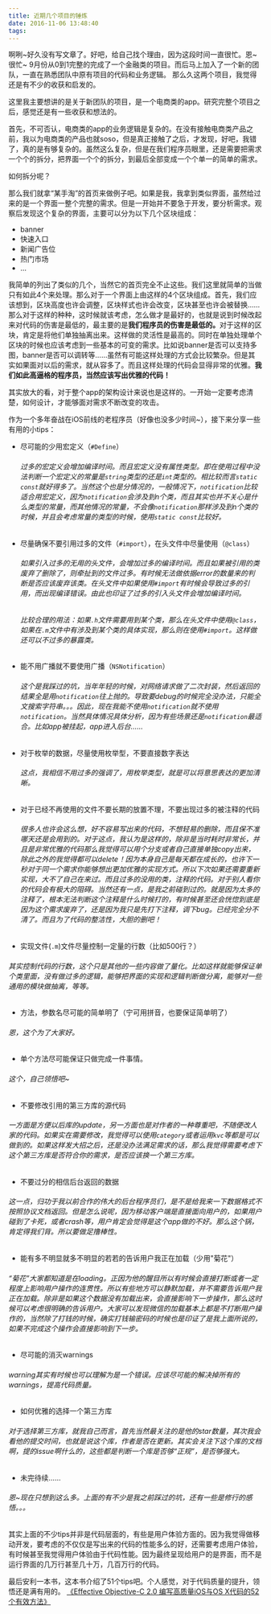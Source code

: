 ```yaml
---
title: 近期几个项目的锤炼
date: 2016-11-06 13:48:40
tags:
---
```

啊咧~好久没有写文章了。好吧，给自己找个理由，因为这段时间一直很忙。恩~很忙~
9月份从0到1完整的完成了一个金融类的项目。而后马上加入了一个新的团队，一直在熟悉团队中原有项目的代码和业务逻辑。
那么久这两个项目，我觉得还是有不少的收获和启发的。

这里我主要想讲的是关于新团队的项目，是一个电商类的app。研究完整个项目之后，感觉还是有一些收获和想法的。

首先，不可否认，电商类的app的业务逻辑是复杂的。在没有接触电商类产品之前，我以为电商类的产品也就soso，但是真正接触了之后，才发现，好吧，我错了，真的是有够复杂的。虽然这么复杂，但是在我们程序员眼里，还是需要把需求一个个的拆分，把界面一个个的拆分，到最后全部变成一个个单一的简单的需求。

如何拆分呢？

那么我们就拿“某手淘”的首页来做例子吧。如果是我，我拿到类似界面，虽然给过来的是一个界面一整个完整的需求。但是一开始并不要急于开发，要分析需求。观察后发现这个复杂的界面，主要可以分为以下几个区块组成：

- banner
- 快速入口
- 新闻广告位
- 热门市场
- ...
<!--more-->
我简单的列出了类似的几个，当然它的首页完全不止这些。我们这里就简单的当做只有如此4个来处理。那么对于一个界面上由这样的4个区块组成。首先，我们应该想到，区块高度也许会调整，区块样式也许会改变，区块甚至也许会被替换……那么对于这样的种种，这时候就该考虑，怎么做才是最好的，也就是说到时候改起来对代码的伤害是最低的，最主要的是<b>我们程序员的伤害是最低的。</b>对于这样的区块，肯定是将他们单独抽离出来。这样做的灵活性是最高的。同时在单独处理单个区块的时候也应该考虑到一些基本的可变的需求。比如说banner是否可以支持多图，banner是否可以调转等……虽然有可能这样处理的方式会比较繁杂。但是其实如果面对以后的需求，就从容多了。而且这样处理的代码会显得非常的优雅。<b>我们如此高逼格的程序员，当然应该写出优雅的代码！</b>

其实放大的看，对于整个app的架构设计来说也是这样的。一开始一定要考虑清楚，如何设计，才能够面对需求不断改变的攻击。

作为一个多年奋战在iOS前线的老程序员（好像也没多少时间~），接下来分享一些有用的小tips：

- 尽可能的少用宏定义（`#Define`）
  ###### 过多的宏定义会增加编译时间。而且宏定义没有属性类型。即在使用过程中没法判断一个宏定义的常量是`string`类型的还是`int`类型的。相比较而言`static const`就好得多了。当然这个也是分情况的，一般情况下，`notification`比较适合用宏定义，因为`notification`会涉及到n个类，而且其实也并不关心是什么类型的常量，而其他情况的常量，不会像`notification`那样涉及到n个类的时候，并且会考虑常量的类型的时候，使用`static const`比较好。
  
- 尽量确保不要引用过多的文件（`#import`），在头文件中尽量使用（`@class`）
  ###### 如果引入过多的无用的头文件，会增加过多的编译时间。而且如果被引用的类废弃了删除了，则牵扯到的文件过多。有时候无法做依据error的数量来的判断是否应该废弃该类。在头文件中如果使用`#import`有时候会导致过多的引用，而出现编译错误。由此也印证了过多的引入头文件会增加编译时间。
  ###### 比较合理的用法：如果`.h`文件需要用到某个类，那么在头文件中使用`@class`，如果在`.m`文件中有涉及到某个类的具体实现，那么则在使用`#import`。这样做还可以不过多的暴露类。
  
- 能不用广播就不要使用广播（`NSNotification`）
  ###### 这个是我踩过的坑，当年年轻的时候，对网络请求做了二次封装，然后返回的结果全是用`notification`往上抛的。导致要debug的时候完全没办法，只能全文搜索字符串。。。因此，现在我能不使用`notification`就不使用`notification`。当然具体情况具体分析，因为有些场景还是`notification`最适合。比如app被挂起，app进入后台……
  
- 对于枚举的数据，尽量使用枚举型，不要直接数字表达
  ###### 这点，我相信不用过多的强调了，用枚举类型，就是可以将意思表达的更加清晰。

- 对于已经不再使用的文件不要长期的放置不理，不要出现过多的被注释的代码
  ###### 很多人也许会这么想，好不容易写出来的代码，不想轻易的删除，而且保不准哪天还是会用到的。对于这点，我认为是这样的，除非是当时耗时非常长，并且是非常优雅的代码那么我觉得可以用个分支或者自己直接单独copy出来，除此之外的我觉得都可以delete！因为本身自己是每天都在成长的，也许下一秒对于同一个需求你能够想出更加优雅的实现方式。所以下次如果还需要重新实现，大不了自己在来过。而且过多的没用的类，注释的代码。对于别人看你的代码会有极大的阻碍。当然还有一点，是我之前碰到过的。就是因为太多的注释了，根本无法判断这个注释是什么时候打的，有时候甚至还会恍惚到底是因为这个需求废弃了，还是因为我只是先打下注释，调下bug。已经完全分不清了。而且为了代码的整洁性，大胆的删吧！

- 实现文件(`.m`)文件尽量控制一定量的行数（比如500行？）
 ###### 其实控制代码的行数，这个只是其他的一些内容做了量化。比如这样就能够保证单个类里面，没有做过多的逻辑，能够把界面的实现和逻辑判断做分离，能够对一些通用的模块做抽离，等等。

- 方法，参数名尽可能的简单明了（宁可用拼音，也要保证简单明了）
 ###### 恩，这个为了大家好。

- 单个方法尽可能保证只做完成一件事情。
 ###### 这个，自己领悟吧~
 
- 不要修改引用的第三方库的源代码
 ###### 一方面是方便以后库的update，另一方面也是对作者的一种尊重吧，不随便改人家的代码。如果实在需要修改，我觉得可以使用`category`或者运用`kvc`等都是可以做到的。如果这样发大招之后，还是没办法满足需求的话，那么我觉得需要考虑下这个第三方库是否符合你的需求，是否应该换一个第三方库。

- 不要过分的相信后台返回的数据
 ###### 这一点，归功于我以前合作的伟大的后台程序员们，是不是给我来一下数据格式不按照协议文档返回。但是怎么说呢，因为移动客户端是直接面向用户的，如果用户碰到了卡死，或者crash等，用户肯定会觉得是这个app做的不好。那么这个锅，肯定得我们背。所以要做足撸棒性。
 
- 能有多不明显就多不明显的若若的告诉用户我正在加载（少用"菊花"）
 ###### “菊花”大家都知道是在loading。正因为他的醒目所以有时候会直接打断或者一定程度上影响用户操作的连贯性。所以有些地方可以静默加载，并不需要告诉用户我正在加载。除非是如果这个数据没有加载出来，会直接影响下一步操作，那么这时候可以考虑很明确的告诉用户。大家可以发现微信的加载基本上都是不打断用户操作的，当然除了打钱的时候，确实打钱输密码的时候也是印证了是我上面所说的，如果不完成这个操作会直接影响到下一步。

- 尽可能的消灭warnings
 ###### warning其实有时候也可以理解为是一个错误。应该尽可能的解决掉所有的warnings，提高代码质量。
 
- 如何优雅的选择一个第三方库
 ###### 对于选择第三方库，就我自己而言，首先当然最关注的是他的star数量，其次我会看他的提交时间，也就是说这个库，作者是否在更新。其实会关注下这个库的文档啊，提的issue啊什么的，这些都是判断一个库是否够“正规”，是否够强大。

- 未完待续……
###### 恩~现在只想到这么多。上面的有不少是我之前踩过的坑，还有一些是修行的感悟。。。

其实上面的不少tips并非是代码层面的，有些是用户体验方面的。因为我觉得做移动开发，要考虑的不仅仅是写出来的代码的性能多么的好，还需要考虑用户体验，有时候甚至我觉得用户体验由于代码性能。因为最终呈现给用户的是界面，而不是运行界面的几万行甚至几十万，几百万行的代码。

最后安利一本书，这本书介绍了51个tips吧。个人感觉，对于代码质量的提升，领悟还是满有用的。
[《Effective Objective-C 2.0  编写高质量iOS与OS X代码的52个有效方法》](http://vdisk.weibo.com/s/qOPFY0tDeUfa)


